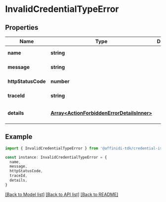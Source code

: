 # InvalidCredentialTypeError

## Properties

| Name               | Type                                                                                     | Description | Notes                             |
| ------------------ | ---------------------------------------------------------------------------------------- | ----------- | --------------------------------- |
| **name**           | **string**                                                                               |             | [default to undefined]            |
| **message**        | **string**                                                                               |             | [default to undefined]            |
| **httpStatusCode** | **number**                                                                               |             | [default to undefined]            |
| **traceId**        | **string**                                                                               |             | [default to undefined]            |
| **details**        | [**Array&lt;ActionForbiddenErrorDetailsInner&gt;**](ActionForbiddenErrorDetailsInner.md) |             | [optional] [default to undefined] |

## Example

```typescript
import { InvalidCredentialTypeError } from '@affinidi-tdk/credential-issuance-client'

const instance: InvalidCredentialTypeError = {
  name,
  message,
  httpStatusCode,
  traceId,
  details,
}
```

[[Back to Model list]](../README.md#documentation-for-models) [[Back to API list]](../README.md#documentation-for-api-endpoints) [[Back to README]](../README.md)
